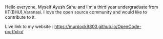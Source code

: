 Hello everyone, Myself Ayush Sahu and I'm a third year undergraduate from IIT(BHU),Varanasi. I love the open source community and would like to contribute to it.

Live link to my website : https://murdock9803.github.io/OpenCode-portfolio/